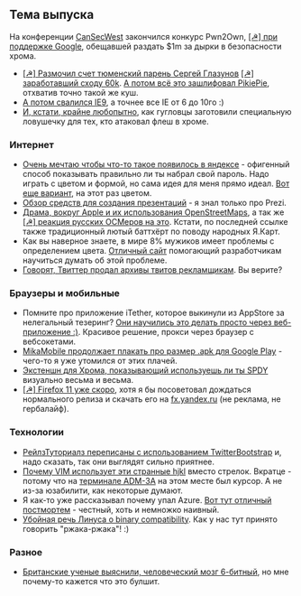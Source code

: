 ## Тема выпуска
На конференции [CanSecWest](http://cansecwest.com/) закончился конкурс Pwn2Own, [[☭] при поддержке Google](http://habrahabr.ru/blogs/infosecurity/139034/), обещавшей раздать $1m за дырки в безопасности хрома.

* [[☭] Размочил счет тюменский парень Сергей Глазунов](http://habrahabr.ru/blogs/browsers/139677/) [[☭] заработавший сходу 60k](http://www.opennet.ru/opennews/art.shtml?num=33301). [А потом всё это зашлифовал PikiePie](http://arstechnica.com/business/news/2012/03/googles-chrome-browser-on-friday.ars), отхватив точно такой же куш.
* [А потом свалился IE9](https://www.zdnet.com/blog/security/pwn2own-2012-ie-9-hacked-with-two-0day-vulnerabilities/10621), а точнее все IE от 6 до 10го :)
* [И, кстати, крайне любопытно](http://www.zdnet.com/blog/security/how-google-set-a-trap-for-pwn2own-exploit-team/10641), как гугловцы заготовили специальную ловушечку для тех, кто атаковал флеш в хроме.


### Интернет
* [Очень мечтаю чтобы что-то такое появилось в яндексе](http://swapped.cc/#!/password-hinting) - офигенный способ показывать правильно ли ты набрал свой пароль. Надо играть с цветом и формой, но сама идея для меня прямо идеал. [Вот еще вариант](http://skattyadz.github.com/JavaScript-RGB-Password/index.html), на этот раз цветом.
* [Обзор средств для создания презентаций](http://betakit.com/2012/03/10/rethinking-powerpoint-the-new-wave-of-presentation-tools) - я знал только про Prezi.
* [Драма, вокруг Apple и их использования OpenStreetMaps](http://blog.osmfoundation.org/2012/03/08/welcome-apple/), а так же [[☭] реакция русских ОСМеров на это](http://habrahabr.ru/blogs/openstreetmap/139641/). Кстати, по последней ссылке также традиционный лютый баттхёрт по поводу народных Я.Карт.
* Как вы наверное знаете, в мире 8% мужиков имеет проблемы с определением цвета. [Отличный сайт](http://wearecolorblind.com/) помогающий разработчикам научиться думать об этой проблеме.
* [Говорят, Твиттер продал архивы твитов рекламщикам](http://www.dailymail.co.uk/sciencetech/article-2107693/Twitter-sells-years-everyones-old-vanished-Tweets-online-marketing-companies.html). Вы верите?

### Браузеры и мобильные
* Помните про приложение iTether, которое выкинули из AppStore за нелегальный тезеринг? [Они научились это делать просто через веб-приложение :)](http://www.macrumors.com/2012/03/09/tether-launches-html5-based-iphone-tethering-solution/). Красивое решение, прокси через браузер с вебсокетами.
* [MikaMobile продолжает плакать про размер .apk для Google Play](http://mikamobile.blogspot.com/2012/03/our-future-with-android.html) - чего-то я уже утомился от этих плачей.
* [Экстеншн для Хрома, показывающий используешь ли ты SPDY](http://www.devthought.com/2012/03/10/chrome-spdy-indicator/) визуально весьма и весьма.
* [[☭] Firefox 11 уже скоро](http://habrahabr.ru/blogs/firefox/139699/), хотя я бы посоветовал дождаться нормального релиза и скачать его на [fx.yandex.ru](http://fx.yandex.ru) (не реклама, не гербалайф).

### Технологии
* [РейлзТуториалз переписаны с использованием TwitterBootstrap](http://news.railstutorial.org/ruby-on-rails-tutorial-now-with-twitters-boot) и, надо сказать, так они выглядят сильно приятнее.
* [Почему VIM использует эти странные hjkl](http://www.catonmat.net/blog/why-vim-uses-hjkl-as-arrow-keys/) вместо стрелок. Вкратце - потому что на [терминале ADM-3A](http://en.wikipedia.org/wiki/ADM-3A) на этом месте был курсор. А не из-за юзабилити, как некоторые думают.
* Я как-то уже рассказывал почему упал Azure. [Вот тут отличный постмортем](http://blogs.msdn.com/b/windowsazure/archive/2012/03/09/summary-of-windows-azure-service-disruption-on-feb-29th-2012.aspx) - честный, хоть и немножко наивный.
* [Убойная речь Линуса о binary compatibility](https://lkml.org/lkml/2012/3/8/495). Как у нас тут принято говорить "ржака-ржака"! :)


### Разное
* [Британские ученые выяснили, человеческий мозг 6-битный](http://www.sciencedaily.com/releases/2012/03/120309103701.htm), но мне почему-то кажется что это булшит.